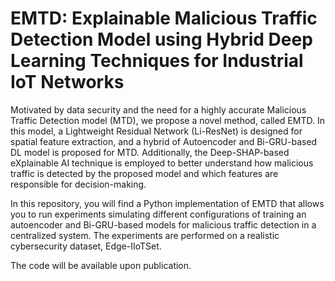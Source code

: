 # EMTD: Explainable Malicious Traffic Detection Model using Hybrid Deep Learning Techniques for Industrial IoT Networks
Motivated by data security and the need for a highly accurate Malicious Traffic Detection model (MTD), we propose a novel method, called EMTD. In this model, a Lightweight Residual Network (Li-ResNet) is designed for spatial feature extraction, and a hybrid of Autoencoder and Bi-GRU-based DL model is proposed for MTD. Additionally, the Deep-SHAP-based eXplainable AI technique is employed to better understand how malicious traffic is detected by the proposed model and which features are responsible for decision-making.

In this repository, you will find a Python implementation of EMTD that allows you to run experiments simulating different configurations of training an autoencoder and Bi-GRU-based models for malicious traffic detection in a centralized system. The experiments are performed on a realistic cybersecurity dataset, Edge-IIoTSet.<br />   

The code will be available upon publication.
